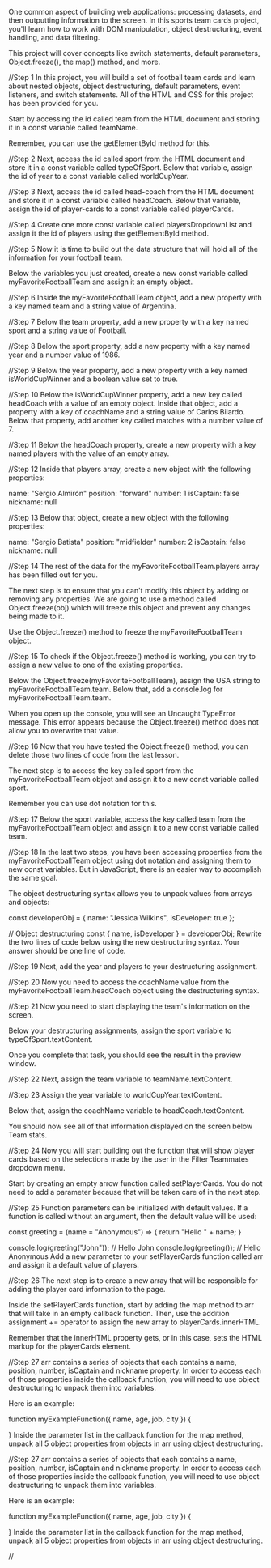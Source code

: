 One common aspect of building web applications: processing datasets, and then outputting information to the screen.
In this sports team cards project, you'll learn how to work with DOM manipulation, object destructuring, event handling,
and data filtering.

This project will cover concepts like switch statements, default parameters, Object.freeze(), the map() method, and more.

//Step 1
In this project, you will build a set of football team cards and learn about nested objects, object destructuring,
default parameters, event listeners, and switch statements.
All of the HTML and CSS for this project has been provided for you.

Start by accessing the id called team from the HTML document and storing it in a const variable called teamName.

Remember, you can use the getElementById method for this.

//Step 2
Next, access the id called sport from the HTML document and store it in a const variable called typeOfSport.
Below that variable, assign the id of year to a const variable called worldCupYear.

//Step 3
Next, access the id called head-coach from the HTML document and store it in a const variable called headCoach.
Below that variable, assign the id of player-cards to a const variable called playerCards.

//Step 4
Create one more const variable called playersDropdownList and assign it the id of players using the getElementById method.

//Step 5
Now it is time to build out the data structure that will hold all of the information for your football team.

Below the variables you just created, create a new const variable called myFavoriteFootballTeam and assign it an empty object.

//Step 6
Inside the myFavoriteFootballTeam object, add a new property with a key named team and a string value of Argentina.

//Step 7
Below the team property, add a new property with a key named sport and a string value of Football.

//Step 8
Below the sport property, add a new property with a key named year and a number value of 1986.

//Step 9
Below the year property, add a new property with a key named isWorldCupWinner and a boolean value set to true.

//Step 10
Below the isWorldCupWinner property, add a new key called headCoach with a value of an empty object.
Inside that object, add a property with a key of coachName and a string value of Carlos Bilardo.
Below that property, add another key called matches with a number value of 7.

//Step 11
Below the headCoach property, create a new property with a key named players with the value of an empty array.

//Step 12
Inside that players array, create a new object with the following properties:

name: "Sergio Almirón"
position: "forward"
number: 1
isCaptain: false
nickname: null

//Step 13
Below that object, create a new object with the following properties:

name: "Sergio Batista"
position: "midfielder"
number: 2
isCaptain: false
nickname: null

//Step 14
The rest of the data for the myFavoriteFootballTeam.players array has been filled out for you.

The next step is to ensure that you can't modify this object by adding or removing any properties.
We are going to use a method called Object.freeze(obj) which will freeze this object and prevent any changes being made to it.

Use the Object.freeze() method to freeze the myFavoriteFootballTeam object.

//Step 15
To check if the Object.freeze() method is working, you can try to assign a new value to one of the existing properties.

Below the Object.freeze(myFavoriteFootballTeam), assign the USA string to myFavoriteFootballTeam.team.
Below that, add a console.log for myFavoriteFootballTeam.team.

When you open up the console, you will see an Uncaught TypeError message.
This error appears because the Object.freeze() method does not allow you to overwrite that value.

//Step 16
Now that you have tested the Object.freeze() method, you can delete those two lines of code from the last lesson.

The next step is to access the key called sport from the myFavoriteFootballTeam object and assign it to a new const variable called sport.

Remember you can use dot notation for this.

//Step 17
Below the sport variable, access the key called team from the myFavoriteFootballTeam object and assign it to a new const variable called team.

//Step 18
In the last two steps, you have been accessing properties from the myFavoriteFootballTeam object using dot notation and assigning them to new const variables.
But in JavaScript, there is an easier way to accomplish the same goal.

The object destructuring syntax allows you to unpack values from arrays and objects:

const developerObj = {
name: "Jessica Wilkins",
isDeveloper: true
};

// Object destructuring
const { name, isDeveloper } = developerObj;
Rewrite the two lines of code below using the new destructuring syntax. Your answer should be one line of code.

//Step 19
Next, add the year and players to your destructuring assignment.

//Step 20
Now you need to access the coachName value from the myFavoriteFootballTeam.headCoach object using the destructuring syntax.

//Step 21
Now you need to start displaying the team's information on the screen.

Below your destructuring assignments, assign the sport variable to typeOfSport.textContent.

Once you complete that task, you should see the result in the preview window.

//Step 22
Next, assign the team variable to teamName.textContent.

//Step 23
Assign the year variable to worldCupYear.textContent.

Below that, assign the coachName variable to headCoach.textContent.

You should now see all of that information displayed on the screen below Team stats.

//Step 24
Now you will start building out the function that will show player cards based on the selections made by the user in the Filter Teammates dropdown menu.

Start by creating an empty arrow function called setPlayerCards. You do not need to add a parameter because that will be taken care of in the next step.

//Step 25
Function parameters can be initialized with default values.
If a function is called without an argument, then the default value will be used:

const greeting = (name = "Anonymous") => {
return "Hello " + name;
}

console.log(greeting("John")); // Hello John
console.log(greeting()); // Hello Anonymous
Add a new parameter to your setPlayerCards function called arr and assign it a default value of players.

//Step 26
The next step is to create a new array that will be responsible for adding the player card information to the page.

Inside the setPlayerCards function, start by adding the map method to arr that will take in an empty callback function.
Then, use the addition assignment += operator to assign the new array to playerCards.innerHTML.

Remember that the innerHTML property gets, or in this case, sets the HTML markup for the playerCards element.

//Step 27
arr contains a series of objects that each contains a name, position, number, isCaptain and nickname property.
In order to access each of those properties inside the callback function, you will need to use object destructuring to unpack them into variables.

Here is an example:

function myExampleFunction({ name, age, job, city }) {

}
Inside the parameter list in the callback function for the map method, unpack all 5 object properties from objects in arr using object destructuring.

//Step 27
arr contains a series of objects that each contains a name, position, number, isCaptain and nickname property. In order to access each of those properties inside the callback function, you will need to use object destructuring to unpack them into variables.

Here is an example:

function myExampleFunction({ name, age, job, city }) {

}
Inside the parameter list in the callback function for the map method, unpack all 5 object properties from objects in arr using object destructuring.

//